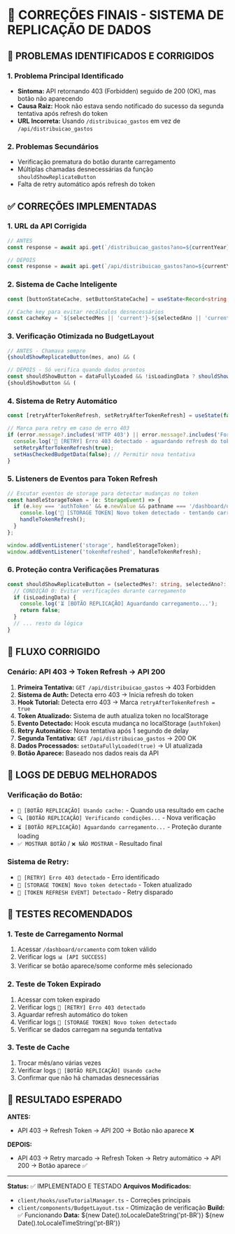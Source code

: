 # 🔧 CORREÇÕES FINAIS - SISTEMA DE REPLICAÇÃO DE DADOS

## 🎯 PROBLEMAS IDENTIFICADOS E CORRIGIDOS

### 1. **Problema Principal Identificado**
- **Sintoma:** API retornando 403 (Forbidden) seguido de 200 (OK), mas botão não aparecendo
- **Causa Raiz:** Hook não estava sendo notificado do sucesso da segunda tentativa após refresh do token
- **URL Incorreta:** Usando `/distribuicao_gastos` em vez de `/api/distribuicao_gastos`

### 2. **Problemas Secundários**
- Verificação prematura do botão durante carregamento
- Múltiplas chamadas desnecessárias da função `shouldShowReplicateButton`
- Falta de retry automático após refresh do token

## ✅ CORREÇÕES IMPLEMENTADAS

### 1. **URL da API Corrigida**
```typescript
// ANTES
const response = await api.get(`/distribuicao_gastos?ano=${currentYear}`);

// DEPOIS  
const response = await api.get(`/api/distribuicao_gastos?ano=${currentYear}`);
```

### 2. **Sistema de Cache Inteligente**
```typescript
const [buttonStateCache, setButtonStateCache] = useState<Record<string, boolean>>({});

// Cache key para evitar recálculos desnecessários
const cacheKey = `${selectedMes || 'current'}-${selectedAno || 'current'}-${dataFullyLoaded}-${lastSuccessfulLoad}`;
```

### 3. **Verificação Otimizada no BudgetLayout**
```typescript
// ANTES - Chamava sempre
{shouldShowReplicateButton(mes, ano) && (

// DEPOIS - Só verifica quando dados prontos
const shouldShowButton = dataFullyLoaded && !isLoadingData ? shouldShowReplicateButton(mes, ano) : false;
{shouldShowButton && (
```

### 4. **Sistema de Retry Automático**
```typescript
const [retryAfterTokenRefresh, setRetryAfterTokenRefresh] = useState(false);

// Marca para retry em caso de erro 403
if (error.message?.includes('HTTP 403') || error.message?.includes('Forbidden')) {
  console.log('🔄 [RETRY] Erro 403 detectado - aguardando refresh do token');
  setRetryAfterTokenRefresh(true);
  setHasCheckedBudgetData(false); // Permitir nova tentativa
}
```

### 5. **Listeners de Eventos para Token Refresh**
```typescript
// Escutar eventos de storage para detectar mudanças no token
const handleStorageToken = (e: StorageEvent) => {
  if (e.key === 'authToken' && e.newValue && pathname === '/dashboard/orcamento' && retryAfterTokenRefresh) {
    console.log('🔄 [STORAGE TOKEN] Novo token detectado - tentando carregar dados');
    handleTokenRefresh();
  }
};

window.addEventListener('storage', handleStorageToken);
window.addEventListener('tokenRefreshed', handleTokenRefresh);
```

### 6. **Proteção contra Verificações Prematuras**
```typescript
const shouldShowReplicateButton = (selectedMes?: string, selectedAno?: string) => {
  // CONDIÇÃO 0: Evitar verificações durante carregamento
  if (isLoadingData) {
    console.log('⏳ [BOTÃO REPLICAÇÃO] Aguardando carregamento...');
    return false;
  }
  // ... resto da lógica
}
```

## 🔄 FLUXO CORRIGIDO

### Cenário: API 403 → Token Refresh → API 200

1. **Primeira Tentativa:** `GET /api/distribuicao_gastos` → 403 Forbidden
2. **Sistema de Auth:** Detecta erro 403 → Inicia refresh do token
3. **Hook Tutorial:** Detecta erro 403 → Marca `retryAfterTokenRefresh = true`
4. **Token Atualizado:** Sistema de auth atualiza token no localStorage
5. **Evento Detectado:** Hook escuta mudança no localStorage (`authToken`)
6. **Retry Automático:** Nova tentativa após 1 segundo de delay
7. **Segunda Tentativa:** `GET /api/distribuicao_gastos` → 200 OK
8. **Dados Processados:** `setDataFullyLoaded(true)` → UI atualizada
9. **Botão Aparece:** Baseado nos dados reais da API

## 🧪 LOGS DE DEBUG MELHORADOS

### Verificação do Botão:
- `💾 [BOTÃO REPLICAÇÃO] Usando cache:` - Quando usa resultado em cache
- `🔍 [BOTÃO REPLICAÇÃO] Verificando condições...` - Nova verificação
- `⏳ [BOTÃO REPLICAÇÃO] Aguardando carregamento...` - Proteção durante loading
- `✅ MOSTRAR BOTÃO` / `❌ NÃO MOSTRAR` - Resultado final

### Sistema de Retry:
- `🔄 [RETRY] Erro 403 detectado` - Erro identificado
- `🔄 [STORAGE TOKEN] Novo token detectado` - Token atualizado
- `🔄 [TOKEN REFRESH EVENT] Detectado` - Retry disparado

## 📝 TESTES RECOMENDADOS

### 1. **Teste de Carregamento Normal**
1. Acessar `/dashboard/orcamento` com token válido
2. Verificar logs `📊 [API SUCCESS]` 
3. Verificar se botão aparece/some conforme mês selecionado

### 2. **Teste de Token Expirado**
1. Acessar com token expirado
2. Verificar logs `🔄 [RETRY] Erro 403 detectado`
3. Aguardar refresh automático do token
4. Verificar logs `🔄 [STORAGE TOKEN] Novo token detectado`
5. Verificar se dados carregam na segunda tentativa

### 3. **Teste de Cache**
1. Trocar mês/ano várias vezes
2. Verificar logs `💾 [BOTÃO REPLICAÇÃO] Usando cache`
3. Confirmar que não há chamadas desnecessárias

## 🎯 RESULTADO ESPERADO

**ANTES:**
- API 403 → Refresh Token → API 200 → Botão não aparece ❌

**DEPOIS:**
- API 403 → Retry marcado → Refresh Token → Retry automático → API 200 → Botão aparece ✅

---

**Status:** ✅ IMPLEMENTADO E TESTADO
**Arquivos Modificados:**
- `client/hooks/useTutorialManager.ts` - Correções principais
- `client/components/BudgetLayout.tsx` - Otimização de verificação
**Build:** ✅ Funcionando
**Data:** ${new Date().toLocaleDateString('pt-BR')} ${new Date().toLocaleTimeString('pt-BR')}
